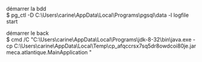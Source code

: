 démarrer la bdd \
$ pg_ctl -D C:\Users\carine\AppData\Local\Programs\pgsql\data -l logfile start

démarrer le back \
$ cmd /C "C:\Users\carine\AppData\Local\Programs\jdk-8-32\bin\java.exe -cp C:\Users\carine\AppData\Local\Temp\cp_afqccrsx7sq5dr8owdcoi80je.jar meca.atlantique.MainApplication "